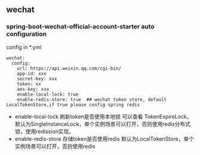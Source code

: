## wechat

### spring-boot-wechat-official-account-starter auto configuration

config in *.yml 

```
wechat:
  config:
    url: https://api.weixin.qq.com/cgi-bin/
    app-id: xxx
    secret-key: xxx
    token: xx
    aes-key: xxx
    enable-local-lock: true   
    enable-redis-store: true  ## wechat token store, default LocalTokenStore,if true please config spring redis  
```

  * enable-local-lock 刷新token是否使用本地锁 可以查看 TokenExpireLock，默认为SingleInstanceLock，单个实例场景可以打开，否则使用redis分布式锁，使用redission实现。
  * enable-redis-store 存储token是否使用redis 默认为LocalTokenStore，单个实例场景可以打开，否则使用redis 
